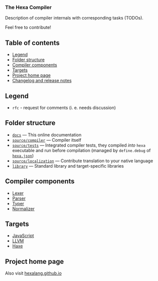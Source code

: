 ### The Hexa Compiler

Description of compiler internals with corresponding tasks (TODOs).

Feel free to contribute!

## Table of contents

- [Legend](#legend)
- [Folder structure](#folder-structure)
- [Compiler components](#compiler-components)
- [Targets](#targets)
- [Project home page](#project-home-page)
- [Changelog and release notes](changelog/versions.md)

## Legend

- `rfc` - request for comments (i. e. needs discussion)

## Folder structure

- [`docs`](https://github.com/hexalang/hexa/tree/kawaii/docs) — This online documentation
- [`source/compiler`](https://github.com/hexalang/hexa/tree/kawaii/source/compiler) — Compiler itself
- [`source/tests`](https://github.com/hexalang/hexa/tree/kawaii/source/tests) — Integrated compiler tests, they compiled *into* `hexa` executable and run before compilation (managed by `define.debug` of [`hexa.json`](https://github.com/hexalang/hexa/blob/kawaii/hexa.json))
- [`source/localization`](https://github.com/hexalang/hexa/tree/kawaii/source/localization) — Contribute translation to your native language
- [`library`](https://github.com/hexalang/hexa/tree/kawaii/library) — Standard library and target-specific libraries

## Compiler components

- [Lexer](lexer.md)
- [Parser](parser.md)
- [Typer](typer.md)
- [Normalizer](normalizer.md)

## Targets

- [JavaScript](target-javascript.md)
- [LLVM](target-llvm.md)
- [Haxe](target-haxe.md)

## Project home page

Also visit [hexalang.github.io](https://hexalang.github.io)
